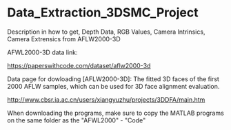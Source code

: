 # Data_Extraction_3DSMC_Project
Description in how to get, Depth Data, RGB Values, Camera Intrinsics, Camera Extrensics from AFLW2000-3D

AFWL2000-3D data link:

https://paperswithcode.com/dataset/aflw2000-3d

Data page for dowloading [AFLW2000-3D]: The fitted 3D faces of the first 2000 AFLW samples, which can be used for 3D face alignment evaluation.

http://www.cbsr.ia.ac.cn/users/xiangyuzhu/projects/3DDFA/main.htm


When downloading the programs, make sure to copy the MATLAB programs on the same folder as the "AFWL2000" - "Code"




